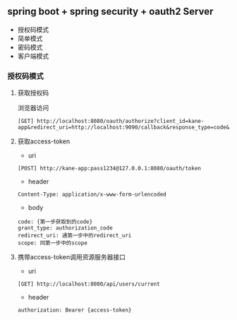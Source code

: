 ## spring boot + spring security + oauth2 Server

* 授权码模式
* 简单模式
* 密码模式
* 客户端模式

### 授权码模式

1. 获取授权码

    浏览器访问
    ```
    [GET] http://localhost:8080/oauth/authorize?client_id=kane-app&redirect_uri=http://localhost:9090/callback&response_type=code&scope=read_user_info
    ```

2. 获取access-token

    * uri
    
    ```
    [POST] http://kane-app:pass1234@127.0.0.1:8080/oauth/token
    ```
    
    * header
    
    ```
    Content-Type: application/x-www-form-urlencoded
    ```
    
    * body
    
    ```
    code: {第一步获取到的code}
    grant_type: authorization_code
    redirect_uri: 通第一步中的redirect_uri
    scope: 同第一步中的scope
    ```

3. 携带access-token调用资源服务器接口

    * uri
    
    ```
    [GET] http://localhost:8080/api/users/current
    ```
    
    * header
    
    ```
    authorization: Bearer {access-token}
    ```

